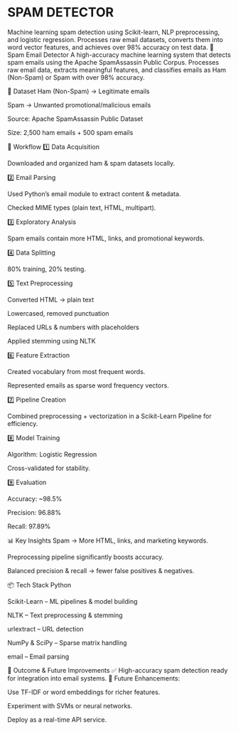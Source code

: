 # SPAM DETECTOR 
Machine learning spam detection using Scikit-learn, NLP preprocessing, and logistic regression. Processes raw email datasets, converts them into word vector features, and achieves over 98% accuracy on test data.
📧 Spam Email Detector
A high-accuracy machine learning system that detects spam emails using the Apache SpamAssassin Public Corpus.
Processes raw email data, extracts meaningful features, and classifies emails as Ham (Non-Spam) or Spam with over 98% accuracy.

📂 Dataset
Ham (Non-Spam) → Legitimate emails

Spam → Unwanted promotional/malicious emails

Source: Apache SpamAssassin Public Dataset

Size: 2,500 ham emails + 500 spam emails

🔹 Workflow
1️⃣ Data Acquisition

Downloaded and organized ham & spam datasets locally.

2️⃣ Email Parsing

Used Python’s email module to extract content & metadata.

Checked MIME types (plain text, HTML, multipart).

3️⃣ Exploratory Analysis

Spam emails contain more HTML, links, and promotional keywords.

4️⃣ Data Splitting

80% training, 20% testing.

5️⃣ Text Preprocessing

Converted HTML → plain text

Lowercased, removed punctuation

Replaced URLs & numbers with placeholders

Applied stemming using NLTK

6️⃣ Feature Extraction

Created vocabulary from most frequent words.

Represented emails as sparse word frequency vectors.

7️⃣ Pipeline Creation

Combined preprocessing + vectorization in a Scikit-Learn Pipeline for efficiency.

8️⃣ Model Training

Algorithm: Logistic Regression

Cross-validated for stability.

9️⃣ Evaluation

Accuracy: ~98.5%

Precision: 96.88%

Recall: 97.89%

📊 Key Insights
Spam → More HTML, links, and marketing keywords.

Preprocessing pipeline significantly boosts accuracy.

Balanced precision & recall → fewer false positives & negatives.

📦 Tech Stack
Python

Scikit-Learn – ML pipelines & model building

NLTK – Text preprocessing & stemming

urlextract – URL detection

NumPy & SciPy – Sparse matrix handling

email – Email parsing

🚀 Outcome & Future Improvements
✅ High-accuracy spam detection ready for integration into email systems.
🔹 Future Enhancements:

Use TF-IDF or word embeddings for richer features.

Experiment with SVMs or neural networks.

Deploy as a real-time API service.

